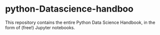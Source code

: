 # python-Datascience-handboo
This repository contains the entire Python Data Science Handbook, in the form of (free!) Jupyter notebooks.
